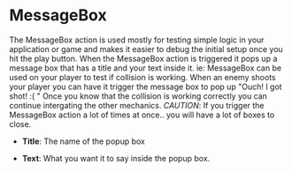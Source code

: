 # MessageBox

The MessageBox action is used mostly for testing simple logic in your
application or game and makes it easier to debug the initial setup once
you hit the play button. When the MessageBox action is triggered it pops
up a message box that has a title and your text inside it. ie:
MessageBox can be used on your player to test if collision is working.
When an enemy shoots your player you can have it trigger the message box
to pop up "Ouch! I got shot! :( " Once you know that the collision is
working correctly you can continue intergating the other mechanics.
*CAUTION*: If you trigger the MessageBox action a lot of times at once..
you will have a lot of boxes to close.

-   **Title**: The name of the popup box

<!-- -->

-   **Text**: What you want it to say inside the popup box.
